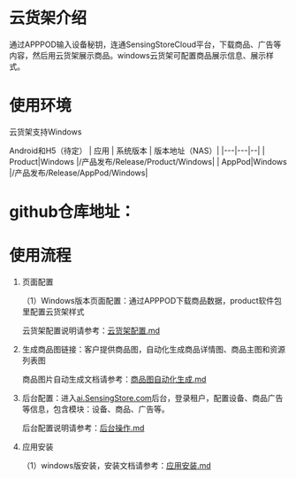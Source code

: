 # 云货架介绍
通过APPPOD输入设备秘钥，连通SensingStoreCloud平台，下载商品、广告等内容，然后用云货架展示商品。windows云货架可配置商品展示信息、展示样式。

# 使用环境
云货架支持Windows

Android和H5（待定）
| 应用  | 系统版本 | 版本地址（NAS）| 
|---|---|--|
| Product|Windows |/产品发布/Release/Product/Windows|
| AppPod|Windows |/产品发布/Release/AppPod/Windows|

# github仓库地址：


# 使用流程
1. 页面配置
   
   （1）Windows版本页面配置：通过APPPOD下载商品数据，product软件包里配置云货架样式

    云货架配置说明请参考：[云货架配置.md](  https://github.com/troncell/SensingDocs/blob/main/Docs/Product/%E4%BA%91%E8%B4%A7%E6%9E%B6%E9%85%8D%E7%BD%AE.md)
   

2. 生成商品图链接：客户提供商品图，自动化生成商品详情图、商品主图和资源列表图
   
   商品图片自动生成文档请参考：[商品图自动化生成.md]( )

3. 后台配置：进入[ai.SensingStore.com](https://ai.sensingstore.com/)后台，登录租户，配置设备、商品广告等信息，包含模块：设备、商品、广告等。
   
   后台配置说明请参考：[后台操作.md](https://github.com/troncell/SensingDocs/blob/main/Docs/Product/%E5%90%8E%E5%8F%B0%E6%93%8D%E4%BD%9C.md)

4. 应用安装
   
   （1）windows版安装，安装文档请参考：[应用安装.md](https://github.com/troncell/SensingDocs/blob/main/Docs/Product/%E5%BA%94%E7%94%A8%E5%AE%89%E8%A3%85.md)
 